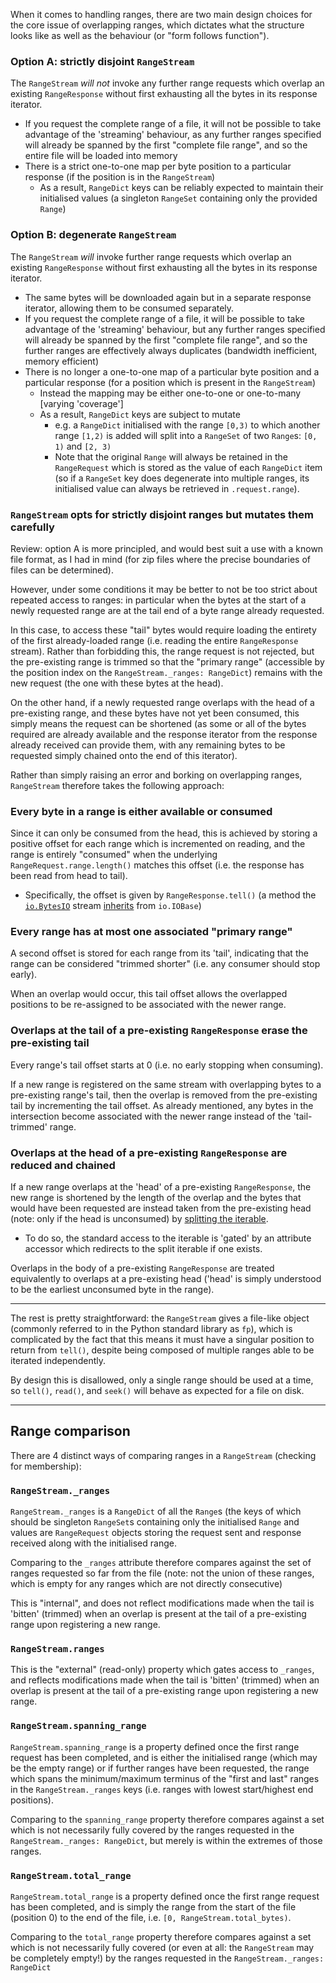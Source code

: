When it comes to handling ranges, there are two main design choices for the core issue of
overlapping ranges, which dictates what the structure looks like as well as the behaviour
(or "form follows function").

### Option A: strictly disjoint `RangeStream`

The `RangeStream` _will not_ invoke any further range requests which overlap
an existing `RangeResponse` without first exhausting all the bytes in its response iterator.

- If you request the complete range of a file, it will not be possible to take advantage of
  the 'streaming' behaviour, as any further ranges specified will already be spanned by the
  first "complete file range", and so the entire file will be loaded into memory
- There is a strict one-to-one map per byte position to a particular response (if the position
  is in the `RangeStream`)
  - As a result, `RangeDict` keys can be reliably expected to maintain their initialised values
    (a singleton `RangeSet` containing only the provided `Range`)

### Option B: degenerate `RangeStream`

The `RangeStream` _will_ invoke further range requests which overlap an existing `RangeResponse`
without first exhausting all the bytes in its response iterator.

- The same bytes will be downloaded again but in a separate response iterator, allowing them
  to be consumed separately.
- If you request the complete range of a file, it will be possible to take advantage of
  the 'streaming' behaviour, but any further ranges specified will already be spanned by the
  first "complete file range", and so the further ranges are effectively always duplicates
  (bandwidth inefficient, memory efficient)
- There is no longer a one-to-one map of a particular byte position and a particular response
  (for a position which is present in the `RangeStream`)
  - Instead the mapping may be either one-to-one or one-to-many [varying 'coverage']
  - As a result, `RangeDict` keys are subject to mutate
    - e.g. a `RangeDict` initialised with the range `[0,3)` to which another range
      `[1,2)` is added will split into a `RangeSet` of two `Range`s: `[0, 1)` and `[2, 3)`
    - Note that the original `Range` will always be retained in the `RangeRequest` which is
      stored as the value of each `RangeDict` item (so if a `RangeSet` key does degenerate
      into multiple ranges, its initialised value can always be retrieved in `.request.range`).

### `RangeStream` opts for strictly disjoint ranges but mutates them carefully

Review: option A is more principled, and would best suit a use with a known file format,
as I had in mind (for zip files where the precise boundaries of files can be determined).

However, under some conditions it may be better to not be too strict about repeated
access to ranges: in particular when the bytes at the start of a newly requested range
are at the tail end of a byte range already requested.

In this case, to access these "tail" bytes would require loading the entirety of the first
already-loaded range (i.e. reading the entire `RangeResponse` stream). Rather than forbidding
this, the range request is not rejected, but the pre-existing range is trimmed so that the
"primary range" (accessible by the position index on the `RangeStream._ranges: RangeDict`)
remains with the new request (the one with these bytes at the head).

On the other hand, if a newly requested range overlaps with the head of a pre-existing range,
and these bytes have not yet been consumed, this simply means the request can be shortened
(as some or all of the bytes required are already available and the response iterator from
the response already received can provide them, with any remaining bytes to be requested
simply chained onto the end of this iterator).

Rather than simply raising an error and borking on overlapping ranges, `RangeStream`
therefore takes the following approach:

### Every byte in a range is either available or consumed

Since it can only be consumed from the head, this is achieved by storing a positive offset
for each range which is incremented on reading, and the range is entirely "consumed"
when the underlying `RangeRequest.range.length()` matches this offset (i.e. the
response has been read from head to tail).

- Specifically, the offset is given by `RangeResponse.tell()` (a method the
  [`io.BytesIO`](https://docs.python.org/3.8/library/io.html#io.BytesIO) stream
  [inherits](https://docs.python.org/3.8/library/io.html#io.IOBase.tell) from `io.IOBase`)

### Every range has at most one associated "primary range"

A second offset is stored for each range from its 'tail', indicating that the
range can be considered "trimmed shorter" (i.e. any consumer should stop early).

When an overlap would occur, this tail offset allows the overlapped positions to
be re-assigned to be associated with the newer range.

### Overlaps at the tail of a pre-existing `RangeResponse` erase the pre-existing tail

Every range's tail offset starts at 0 (i.e. no early stopping when consuming).

If a new range is registered on the same stream with overlapping bytes to a pre-existing
range's tail, then the overlap is removed from the pre-existing tail by incrementing
the tail offset. As already mentioned, any bytes in the intersection become associated
with the newer range instead of the 'tail-trimmed' range.

### Overlaps at the head of a pre-existing `RangeResponse` are reduced and chained

If a new range overlaps at the 'head' of a pre-existing `RangeResponse`, the new
range is shortened by the length of the overlap and the bytes that would have been
requested are instead taken from the pre-existing head (note: only if the head is
unconsumed) by
[splitting the iterable](https://docs.python.org/3/library/itertools.html#itertools.islice).

- To do so, the standard access to the iterable is 'gated' by an attribute accessor
  which redirects to the split iterable if one exists.

Overlaps in the body of a pre-existing `RangeResponse` are treated equivalently to overlaps
at a pre-existing head ('head' is simply understood to be the earliest unconsumed byte in the
range).

---

The rest is pretty straightforward: the `RangeStream` gives a file-like object (commonly
referred to in the Python standard library as `fp`), which is complicated by the fact that
this means it must have a singular position to return from `tell()`, despite being composed
of multiple ranges able to be iterated independently.

By design this is disallowed, only a single range should be used at a time, so
`tell()`, `read()`, and `seek()` will behave as expected for a file on disk.

---

## Range comparison

There are 4 distinct ways of comparing ranges in a `RangeStream` (checking for membership):

### `RangeStream._ranges`

`RangeStream._ranges` is a `RangeDict` of all the `Range`s (the keys of which should be
singleton `RangeSet`s containing only the initialised `Range` and values are `RangeRequest`
objects storing the request sent and response received along with the initialised range.

Comparing to the `_ranges` attribute therefore compares against the set of ranges requested
so far from the file (note: not the union of these ranges, which is empty for any ranges
which are not directly consecutive)

This is "internal", and does not reflect modifications made when the tail is 'bitten'
(trimmed) when an overlap is present at the tail of a pre-existing range upon registering
a new range.

### `RangeStream.ranges`

This is the "external" (read-only) property which gates access to `_ranges`, and reflects
modifications made when the tail is 'bitten' (trimmed) when an overlap is present
at the tail of a pre-existing range upon registering a new range.

### `RangeStream.spanning_range`

`RangeStream.spanning_range` is a property defined once the first range request has been
completed, and is either the initialised range (which may be the empty range) or if
further ranges have been requested, the range which spans the minimum/maximum terminus of
the "first and last" ranges in the `RangeStream._ranges` keys (i.e. ranges with lowest
start/highest end positions).

Comparing to the `spanning_range` property therefore compares against a set which is not
necessarily fully covered by the ranges requested in the `RangeStream._ranges: RangeDict`,
but merely is within the extremes of those ranges.

### `RangeStream.total_range`

`RangeStream.total_range` is a property defined once the first range request has been
completed, and is simply the range from the start of the file (position 0) to the
end of the file, i.e. `[0, RangeStream.total_bytes)`.

Comparing to the `total_range` property therefore compares against a set which is not
necessarily fully covered (or even at all: the `RangeStream` may be completely empty!)
by the ranges requested in the `RangeStream._ranges: RangeDict`
